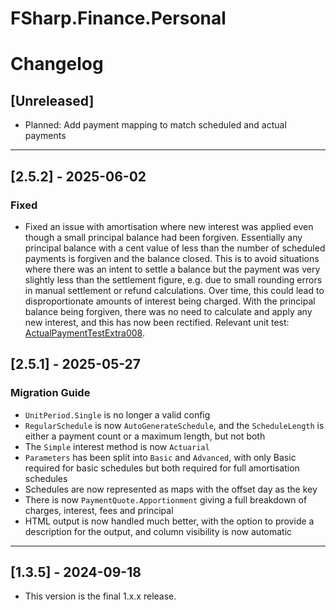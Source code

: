 # FSharp.Finance.Personal

# Changelog

## [Unreleased]

- Planned: Add payment mapping to match scheduled and actual payments

---

## [2.5.2] - 2025-06-02

### Fixed

- Fixed an issue with amortisation where new interest was applied even though a small principal balance had been forgiven. Essentially any principal balance
with a cent value of less than the number of scheduled payments is forgiven and the balance closed. This is to avoid situations where there was an intent to
settle a balance but the payment was very slightly less than the settlement figure, e.g. due to small rounding errors in manual settlement or refund
calculations. Over time, this could lead to disproportionate amounts of interest being charged. With the principal balance being forgiven, there was no need
to calculate and apply any new interest, and this has now been rectified. Relevant unit test:
[ActualPaymentTestExtra008](https://simontreanor.dev/FSharp.Finance.Personal/content/ActualPayment/ActualPaymentTestExtra008.html).

## [2.5.1] - 2025-05-27

### Migration Guide

- `UnitPeriod.Single` is no longer a valid config
- `RegularSchedule` is now `AutoGenerateSchedule`, and the `ScheduleLength` is either a payment count or a maximum length, but not both
- The `Simple` interest method is now `Actuarial`
- `Parameters` has been split into `Basic` and `Advanced`, with only Basic required for basic schedules but both required for full amortisation schedules
- Schedules are now represented as maps with the offset day as the key
- There is now `PaymentQuote.Apportionment` giving a full breakdown of charges, interest, fees and principal
- HTML output is now handled much better, with the option to provide a description for the output, and column visibility is now automatic

---

## [1.3.5] - 2024-09-18

- This version is the final 1.x.x release.
